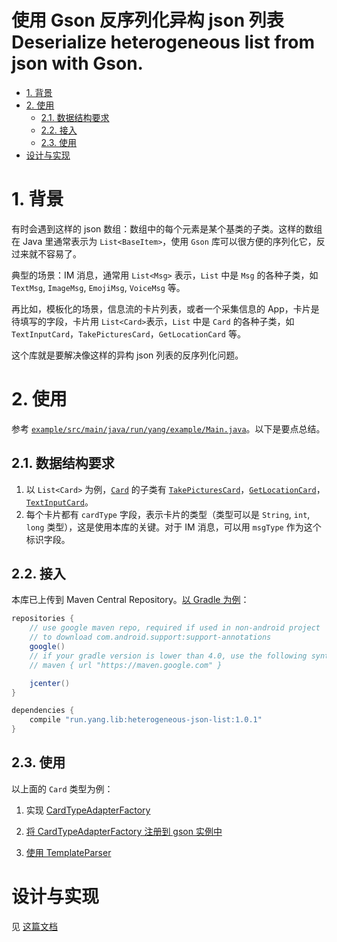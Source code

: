 使用 Gson 反序列化异构 json 列表
Deserialize heterogeneous list from json with Gson.
===

<!-- TOC -->

- [1. 背景](#1-背景)
- [2. 使用](#2-使用)
    - [2.1. 数据结构要求](#21-数据结构要求)
    - [2.2. 接入](#22-接入)
    - [2.3. 使用](#23-使用)
- [设计与实现](#设计与实现)

<!-- /TOC -->

# 1. 背景

有时会遇到这样的 json 数组：数组中的每个元素是某个基类的子类。这样的数组在 Java 里通常表示为 `List<BaseItem>`，使用 `Gson` 库可以很方便的序列化它，反过来就不容易了。

典型的场景：IM 消息，通常用 `List<Msg>` 表示，`List` 中是 `Msg` 的各种子类，如 `TextMsg`, `ImageMsg`, `EmojiMsg`, `VoiceMsg` 等。

再比如，模板化的场景，信息流的卡片列表，或者一个采集信息的 App，卡片是待填写的字段，卡片用 `List<Card>`表示，`List` 中是 `Card` 的各种子类，如 `TextInputCard`，`TakePicturesCard`，`GetLocationCard` 等。

这个库就是要解决像这样的异构 json 列表的反序列化问题。

# 2. 使用

参考 [`example/src/main/java/run/yang/example/Main.java`](../example/src/main/java/run/yang/example/Main.java)。以下是要点总结。

## 2.1. 数据结构要求

1. 以 `List<Card>` 为例，[`Card`](../example/src/main/java/run/yang/example/model/card/Card.java) 的子类有 [`TakePicturesCard`](../example/src/main/java/run/yang/example/model/card/TakePicturesCard.java)，[`GetLocationCard`](../example/src/main/java/run/yang/example/model/card/GetLocationCard.java)，[`TextInputCard`](../example/src/main/java/run/yang/example/model/card/TextInputCard.java)。
2. 每个卡片都有 `cardType` 字段，表示卡片的类型（类型可以是 `String`, `int`, `long` 类型），这是使用本库的关键。对于 IM 消息，可以用 `msgType` 作为这个标识字段。

## 2.2. 接入

本库已上传到 Maven Central Repository。[以 Gradle 为例](../example/build.gradle)：

```gradle
repositories {
    // use google maven repo, required if used in non-android project
    // to download com.android.support:support-annotations
    google()
    // if your gradle version is lower than 4.0, use the following syntax
    // maven { url "https://maven.google.com" }

    jcenter()
}

dependencies {
    compile "run.yang.lib:heterogeneous-json-list:1.0.1"
}

```

## 2.3. 使用

以上面的 `Card` 类型为例：

1. 实现 [CardTypeAdapterFactory](../example/src/main/java/run/yang/example/parser/typeadapter/CardTypeAdapterFactory.java)

2. [将 CardTypeAdapterFactory 注册到 gson 实例中](../example/src/main/java/run/yang/example/parser/TemplateParser.java)

3. [使用 TemplateParser](../example/src/main/java/run/yang/example/Main.java)

# 设计与实现

见 [这篇文档](design-and-implemention-zh_CN.md)
